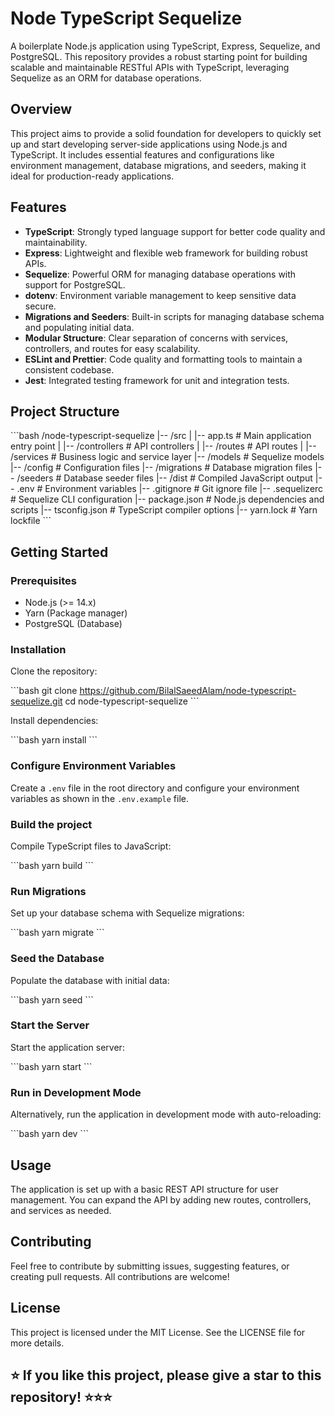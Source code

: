 # Node TypeScript Sequelize

A boilerplate Node.js application using TypeScript, Express, Sequelize, and PostgreSQL. This repository provides a robust starting point for building scalable and maintainable RESTful APIs with TypeScript, leveraging Sequelize as an ORM for database operations.

## Overview

This project aims to provide a solid foundation for developers to quickly set up and start developing server-side applications using Node.js and TypeScript. It includes essential features and configurations like environment management, database migrations, and seeders, making it ideal for production-ready applications.

## Features

- **TypeScript**: Strongly typed language support for better code quality and maintainability.
- **Express**: Lightweight and flexible web framework for building robust APIs.
- **Sequelize**: Powerful ORM for managing database operations with support for PostgreSQL.
- **dotenv**: Environment variable management to keep sensitive data secure.
- **Migrations and Seeders**: Built-in scripts for managing database schema and populating initial data.
- **Modular Structure**: Clear separation of concerns with services, controllers, and routes for easy scalability.
- **ESLint and Prettier**: Code quality and formatting tools to maintain a consistent codebase.
- **Jest**: Integrated testing framework for unit and integration tests.

## Project Structure

\`\`\`bash
/node-typescript-sequelize
|-- /src
| |-- app.ts # Main application entry point
| |-- /controllers # API controllers
| |-- /routes # API routes
| |-- /services # Business logic and service layer
|-- /models # Sequelize models
|-- /config # Configuration files
|-- /migrations # Database migration files
|-- /seeders # Database seeder files
|-- /dist # Compiled JavaScript output
|-- .env # Environment variables
|-- .gitignore # Git ignore file
|-- .sequelizerc # Sequelize CLI configuration
|-- package.json # Node.js dependencies and scripts
|-- tsconfig.json # TypeScript compiler options
|-- yarn.lock # Yarn lockfile
\`\`\`

## Getting Started

### Prerequisites

- Node.js (>= 14.x)
- Yarn (Package manager)
- PostgreSQL (Database)

### Installation

Clone the repository:

\`\`\`bash
git clone https://github.com/BilalSaeedAlam/node-typescript-sequelize.git
cd node-typescript-sequelize
\`\`\`

Install dependencies:

\`\`\`bash
yarn install
\`\`\`

### Configure Environment Variables

Create a `.env` file in the root directory and configure your environment variables as shown in the `.env.example` file.

### Build the project

Compile TypeScript files to JavaScript:

\`\`\`bash
yarn build
\`\`\`

### Run Migrations

Set up your database schema with Sequelize migrations:

\`\`\`bash
yarn migrate
\`\`\`

### Seed the Database

Populate the database with initial data:

\`\`\`bash
yarn seed
\`\`\`

### Start the Server

Start the application server:

\`\`\`bash
yarn start
\`\`\`

### Run in Development Mode

Alternatively, run the application in development mode with auto-reloading:

\`\`\`bash
yarn dev
\`\`\`

## Usage

The application is set up with a basic REST API structure for user management. You can expand the API by adding new routes, controllers, and services as needed.

## Contributing

Feel free to contribute by submitting issues, suggesting features, or creating pull requests. All contributions are welcome!

## License

This project is licensed under the MIT License. See the LICENSE file for more details.

## ⭐️ If you like this project, please give a star to this repository! ⭐️⭐️⭐️
